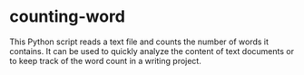 # counting-word

This Python script reads a text file and counts the number of words it contains. It can be used to quickly analyze the content of text documents or to keep track of the word count in a writing project.

